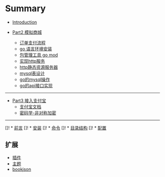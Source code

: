 # Summary

* [Introduction](README.md)

* [Part2 模拟商城](two_shop/README.md)
    * [订单支付流程](two_shop/payflow.md)
    * [go 语言环境安装](two_shop/goinstall.md)
    * [包管理工具 go mod](two_shop/gomod.md)
    * [实现http服务](two_shop/http.md)
    * [http静态资源服务器](two_shop/http静态资源服务器.md)
    * [mysql表设计](two_shop/mysql表设计.md)
    * [go的mysql操作](two_shop/go的mysql操作.md)
    * [go的api接口实现](two_shop/go的api接口实现.md)

--- 

* [Part3 接入支付宝](alipay/README.md)
    * [支付宝文档](alipay/flow.md)
    * [密码学-非对称加密](alipay/secret.md)

---

[]! * [前言](introduction.md)
[]! * [安装](installation.md)
[]! * [命令](commands.md)
[]! * [目录结构](structure.md)
[]! * [配置](settings.md)

## 扩展
* [插件](plugins.md)
* [主题](themes.md)
* [bookjson](bookjson.md)
